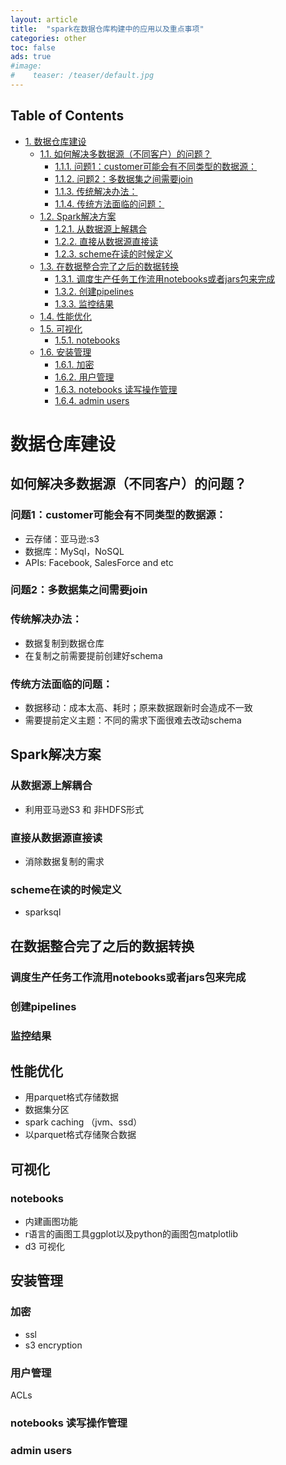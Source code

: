 ```yaml
---
layout: article
title:  "spark在数据仓库构建中的应用以及重点事项"
categories: other
toc: false
ads: true
#image:
#    teaser: /teaser/default.jpg
---
```


<div id="table-of-contents">
<h2>Table of Contents</h2>
<div id="text-table-of-contents">
<ul>
<li><a href="#orgheadline22">1. 数据仓库建设</a>
<ul>
<li><a href="#orgheadline5">1.1. 如何解决多数据源（不同客户）的问题？</a>
<ul>
<li><a href="#orgheadline1">1.1.1. 问题1：customer可能会有不同类型的数据源：</a></li>
<li><a href="#orgheadline2">1.1.2. 问题2：多数据集之间需要join</a></li>
<li><a href="#orgheadline3">1.1.3. 传统解决办法：</a></li>
<li><a href="#orgheadline4">1.1.4. 传统方法面临的问题：</a></li>
</ul>
</li>
<li><a href="#orgheadline9">1.2. Spark解决方案</a>
<ul>
<li><a href="#orgheadline6">1.2.1. 从数据源上解耦合</a></li>
<li><a href="#orgheadline7">1.2.2. 直接从数据源直接读</a></li>
<li><a href="#orgheadline8">1.2.3. scheme在读的时候定义</a></li>
</ul>
</li>
<li><a href="#orgheadline13">1.3. 在数据整合完了之后的数据转换</a>
<ul>
<li><a href="#orgheadline10">1.3.1. 调度生产任务工作流用notebooks或者jars包来完成</a></li>
<li><a href="#orgheadline11">1.3.2. 创建pipelines</a></li>
<li><a href="#orgheadline12">1.3.3. 监控结果</a></li>
</ul>
</li>
<li><a href="#orgheadline14">1.4. 性能优化</a></li>
<li><a href="#orgheadline16">1.5. 可视化</a>
<ul>
<li><a href="#orgheadline15">1.5.1. notebooks</a></li>
</ul>
</li>
<li><a href="#orgheadline21">1.6. 安装管理</a>
<ul>
<li><a href="#orgheadline17">1.6.1. 加密</a></li>
<li><a href="#orgheadline18">1.6.2. 用户管理</a></li>
<li><a href="#orgheadline19">1.6.3. notebooks 读写操作管理</a></li>
<li><a href="#orgheadline20">1.6.4. admin users</a></li>
</ul>
</li>
</ul>
</li>
</ul>
</div>
</div>

# 数据仓库建设<a id="orgheadline22"></a>

## 如何解决多数据源（不同客户）的问题？<a id="orgheadline5"></a>

### 问题1：customer可能会有不同类型的数据源：<a id="orgheadline1"></a>

-   云存储：亚马逊:s3
-   数据库：MySql，NoSQL
-   APIs: Facebook, SalesForce and etc

### 问题2：多数据集之间需要join<a id="orgheadline2"></a>

### 传统解决办法：<a id="orgheadline3"></a>

-   数据复制到数据仓库
-   在复制之前需要提前创建好schema

### 传统方法面临的问题：<a id="orgheadline4"></a>

-   数据移动：成本太高、耗时；原来数据跟新时会造成不一致
-   需要提前定义主题：不同的需求下面很难去改动schema

## Spark解决方案<a id="orgheadline9"></a>

### 从数据源上解耦合<a id="orgheadline6"></a>

-   利用亚马逊S3 和 非HDFS形式

### 直接从数据源直接读<a id="orgheadline7"></a>

-   消除数据复制的需求

### scheme在读的时候定义<a id="orgheadline8"></a>

-   sparksql

## 在数据整合完了之后的数据转换<a id="orgheadline13"></a>

### 调度生产任务工作流用notebooks或者jars包来完成<a id="orgheadline10"></a>

### 创建pipelines<a id="orgheadline11"></a>

### 监控结果<a id="orgheadline12"></a>

## 性能优化<a id="orgheadline14"></a>

-   用parquet格式存储数据
-   数据集分区
-   spark caching （jvm、ssd）
-   以parquet格式存储聚合数据

## 可视化<a id="orgheadline16"></a>

### notebooks<a id="orgheadline15"></a>

-   内建画图功能
-   r语言的画图工具ggplot以及python的画图包matplotlib
-   d3 可视化

## 安装管理<a id="orgheadline21"></a>

### 加密<a id="orgheadline17"></a>

-   ssl
-   s3 encryption

### 用户管理<a id="orgheadline18"></a>

ACLs

### notebooks 读写操作管理<a id="orgheadline19"></a>

### admin users<a id="orgheadline20"></a>
